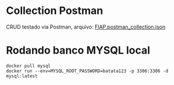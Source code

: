 # Collection Postman
CRUD testado via Postman, arquivo: [FIAP.postman_collection.json](FIAP.postman_collection.json)

# Rodando banco MYSQL local
```
docker pull mysql
docker run --env=MYSQL_ROOT_PASSWORD=batata123 -p 3306:3306 -d mysql:latest
```
